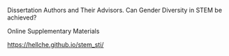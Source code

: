 Dissertation Authors and Their Advisors. Can Gender Diversity in STEM be achieved?

Online Supplementary Materials

https://hellche.github.io/stem_sti/
